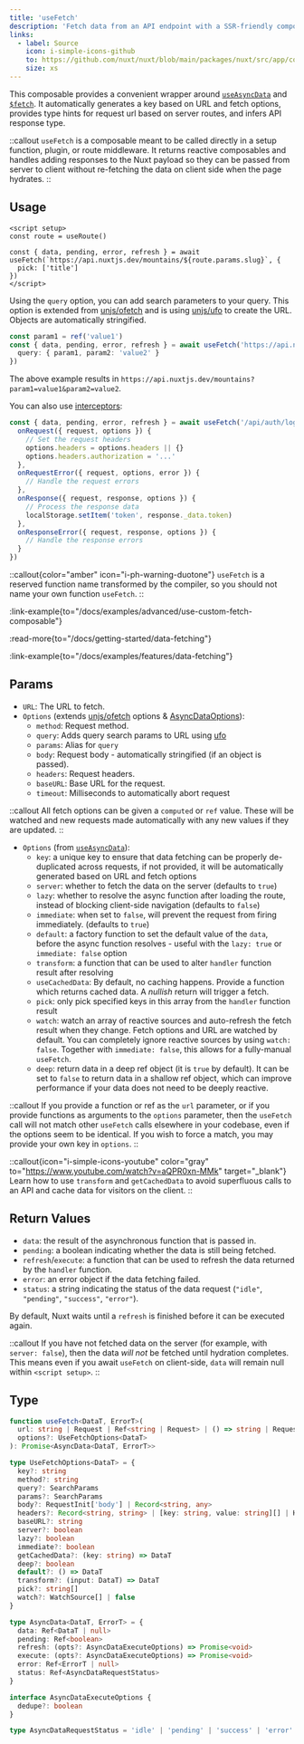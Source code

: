```yaml
---
title: 'useFetch'
description: 'Fetch data from an API endpoint with a SSR-friendly composable.'
links:
  - label: Source
    icon: i-simple-icons-github
    to: https://github.com/nuxt/nuxt/blob/main/packages/nuxt/src/app/composables/fetch.ts
    size: xs
---
```


This composable provides a convenient wrapper around [`useAsyncData`](/docs/api/composables/use-async-data) and [`$fetch`](/docs/api/utils/dollarfetch).
It automatically generates a key based on URL and fetch options, provides type hints for request url based on server routes, and infers API response type.

::callout
`useFetch` is a composable meant to be called directly in a setup function, plugin, or route middleware. It returns reactive composables and handles adding responses to the Nuxt payload so they can be passed from server to client without re-fetching the data on client side when the page hydrates.
::

## Usage

```vue [pages/index.vue]
<script setup>
const route = useRoute()

const { data, pending, error, refresh } = await useFetch(`https://api.nuxtjs.dev/mountains/${route.params.slug}`, {
  pick: ['title']
})
</script>
```

Using the `query` option, you can add search parameters to your query. This option is extended from [unjs/ofetch](https://github.com/unjs/ofetch) and is using [unjs/ufo](https://github.com/unjs/ufo) to create the URL. Objects are automatically stringified.

```ts
const param1 = ref('value1')
const { data, pending, error, refresh } = await useFetch('https://api.nuxtjs.dev/mountains', {
  query: { param1, param2: 'value2' }
})
```

The above example results in `https://api.nuxtjs.dev/mountains?param1=value1&param2=value2`.

You can also use [interceptors](https://github.com/unjs/ofetch#%EF%B8%8F-interceptors):

```ts
const { data, pending, error, refresh } = await useFetch('/api/auth/login', {
  onRequest({ request, options }) {
    // Set the request headers
    options.headers = options.headers || {}
    options.headers.authorization = '...'
  },
  onRequestError({ request, options, error }) {
    // Handle the request errors
  },
  onResponse({ request, response, options }) {
    // Process the response data
    localStorage.setItem('token', response._data.token)
  },
  onResponseError({ request, response, options }) {
    // Handle the response errors
  }
})
```

::callout{color="amber" icon="i-ph-warning-duotone"}
`useFetch` is a reserved function name transformed by the compiler, so you should not name your own function `useFetch`.
::

:link-example{to="/docs/examples/advanced/use-custom-fetch-composable"}

:read-more{to="/docs/getting-started/data-fetching"}

:link-example{to="/docs/examples/features/data-fetching"}

## Params

- `URL`: The URL to fetch.
- `Options` (extends [unjs/ofetch](https://github.com/unjs/ofetch) options & [AsyncDataOptions](/docs/api/composables/use-async-data#params)):
  - `method`: Request method.
  - `query`: Adds query search params to URL using [ufo](https://github.com/unjs/ufo)
  - `params`: Alias for `query`
  - `body`: Request body - automatically stringified (if an object is passed).
  - `headers`: Request headers.
  - `baseURL`: Base URL for the request.
  - `timeout`: Milliseconds to automatically abort request

::callout
All fetch options can be given a `computed` or `ref` value. These will be watched and new requests made automatically with any new values if they are updated.
::

- `Options` (from [`useAsyncData`](/docs/api/composables/use-async-data)):
  - `key`: a unique key to ensure that data fetching can be properly de-duplicated across requests, if not provided, it will be automatically generated based on URL and fetch options
  - `server`: whether to fetch the data on the server (defaults to `true`)
  - `lazy`: whether to resolve the async function after loading the route, instead of blocking client-side navigation (defaults to `false`)
  - `immediate`: when set to `false`, will prevent the request from firing immediately. (defaults to `true`)
  - `default`: a factory function to set the default value of the `data`, before the async function resolves - useful with the `lazy: true` or `immediate: false` option
  - `transform`: a function that can be used to alter `handler` function result after resolving
  - `useCachedData`: By default, no caching happens. Provide a function which returns cached data. A *nullish* return will trigger a fetch.
  - `pick`: only pick specified keys in this array from the `handler` function result
  - `watch`: watch an array of reactive sources and auto-refresh the fetch result when they change. Fetch options and URL are watched by default. You can completely ignore reactive sources by using `watch: false`. Together with `immediate: false`, this allows for a fully-manual `useFetch`.
  - `deep`: return data in a deep ref object (it is `true` by default). It can be set to `false` to return data in a shallow ref object, which can improve performance if your data does not need to be deeply reactive.

::callout
If you provide a function or ref as the `url` parameter, or if you provide functions as arguments to the `options` parameter, then the `useFetch` call will not match other `useFetch` calls elsewhere in your codebase, even if the options seem to be identical. If you wish to force a match, you may provide your own key in `options`.
::

::callout{icon="i-simple-icons-youtube" color="gray" to="https://www.youtube.com/watch?v=aQPR0xn-MMk" target="_blank"}
Learn how to use `transform` and `getCachedData` to avoid superfluous calls to an API and cache data for visitors on the client.
::

## Return Values

- `data`: the result of the asynchronous function that is passed in.
- `pending`: a boolean indicating whether the data is still being fetched.
- `refresh`/`execute`: a function that can be used to refresh the data returned by the `handler` function.
- `error`: an error object if the data fetching failed.
- `status`: a string indicating the status of the data request (`"idle"`, `"pending"`, `"success"`, `"error"`).

By default, Nuxt waits until a `refresh` is finished before it can be executed again.

::callout
If you have not fetched data on the server (for example, with `server: false`), then the data _will not_ be fetched until hydration completes. This means even if you await `useFetch` on client-side, `data` will remain null within `<script setup>`.
::

## Type

```ts [Signature]
function useFetch<DataT, ErrorT>(
  url: string | Request | Ref<string | Request> | () => string | Request,
  options?: UseFetchOptions<DataT>
): Promise<AsyncData<DataT, ErrorT>>

type UseFetchOptions<DataT> = {
  key?: string
  method?: string
  query?: SearchParams
  params?: SearchParams
  body?: RequestInit['body'] | Record<string, any>
  headers?: Record<string, string> | [key: string, value: string][] | Headers
  baseURL?: string
  server?: boolean
  lazy?: boolean
  immediate?: boolean
  getCachedData?: (key: string) => DataT
  deep?: boolean
  default?: () => DataT
  transform?: (input: DataT) => DataT
  pick?: string[]
  watch?: WatchSource[] | false
}

type AsyncData<DataT, ErrorT> = {
  data: Ref<DataT | null>
  pending: Ref<boolean>
  refresh: (opts?: AsyncDataExecuteOptions) => Promise<void>
  execute: (opts?: AsyncDataExecuteOptions) => Promise<void>
  error: Ref<ErrorT | null>
  status: Ref<AsyncDataRequestStatus>
}

interface AsyncDataExecuteOptions {
  dedupe?: boolean
}

type AsyncDataRequestStatus = 'idle' | 'pending' | 'success' | 'error'
```
